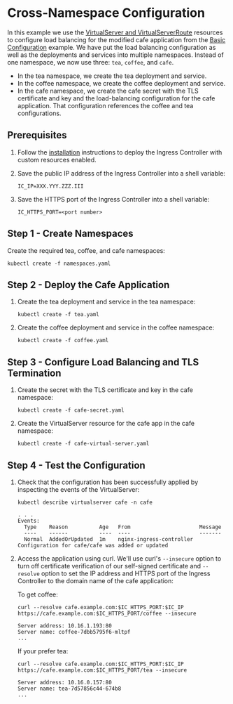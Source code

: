 # Cross-Namespace Configuration

In this example we use the [VirtualServer and
VirtualServerRoute](https://docs.nginx.com/nginx-ingress-controller/configuration/virtualserver-and-virtualserverroute-resources/)
resources to configure load balancing for the modified cafe application from the [Basic
Configuration](../basic-configuration/) example. We have put the load balancing configuration as well as the deployments
and services into multiple namespaces. Instead of one namespace, we now use three: `tea`, `coffee`, and `cafe`.

- In the tea namespace, we create the tea deployment and service.
- In the coffee namespace, we create the coffee deployment and service.
- In the cafe namespace, we create the cafe secret with the TLS certificate and key and the load-balancing configuration
  for the cafe application. That configuration references the coffee and tea configurations.

## Prerequisites

1. Follow the [installation](https://docs.nginx.com/nginx-ingress-controller/installation/installation-with-manifests/)
   instructions to deploy the Ingress Controller with custom resources enabled.
1. Save the public IP address of the Ingress Controller into a shell variable:

    ```console
    IC_IP=XXX.YYY.ZZZ.III
    ```

1. Save the HTTPS port of the Ingress Controller into a shell variable:

    ```console
    IC_HTTPS_PORT=<port number>
    ```

## Step 1 - Create Namespaces

Create the required tea, coffee, and cafe namespaces:

```console
kubectl create -f namespaces.yaml
```

## Step 2 - Deploy the Cafe Application

1. Create the tea deployment and service in the tea namespace:

    ```console
    kubectl create -f tea.yaml
    ```

1. Create the coffee deployment and service in the coffee namespace:

    ```console
    kubectl create -f coffee.yaml
    ```

## Step 3 - Configure Load Balancing and TLS Termination

1. Create the secret with the TLS certificate and key in the cafe namespace:

    ```console
    kubectl create -f cafe-secret.yaml
    ```

1. Create the VirtualServer resource for the cafe app in the cafe namespace:

    ```console
    kubectl create -f cafe-virtual-server.yaml
    ```

## Step 4 - Test the Configuration

1. Check that the configuration has been successfully applied by inspecting the events of the VirtualServer:

    ```console
    kubectl describe virtualserver cafe -n cafe
    ```

    ```text
    . . .
    Events:
      Type    Reason          Age   From                      Message
      ----    ------          ----  ----                      -------
      Normal  AddedOrUpdated  1m    nginx-ingress-controller  Configuration for cafe/cafe was added or updated
    ```

1. Access the application using curl. We'll use curl's `--insecure` option to turn off certificate verification of our
   self-signed certificate and `--resolve` option to set the IP address and HTTPS port of the Ingress Controller to the
   domain name of the cafe application:

    To get coffee:

    ```console
    curl --resolve cafe.example.com:$IC_HTTPS_PORT:$IC_IP https://cafe.example.com:$IC_HTTPS_PORT/coffee --insecure
    ```

    ```text
    Server address: 10.16.1.193:80
    Server name: coffee-7dbb5795f6-mltpf
    ...
    ```

    If your prefer tea:

    ```console
    curl --resolve cafe.example.com:$IC_HTTPS_PORT:$IC_IP https://cafe.example.com:$IC_HTTPS_PORT/tea --insecure
    ```

    ```text
    Server address: 10.16.0.157:80
    Server name: tea-7d57856c44-674b8
    ...
